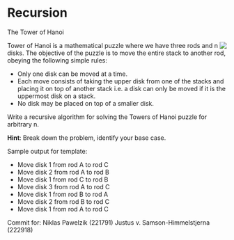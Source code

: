 # Recursion

The Tower of Hanoi

<img style="float: right;" src="https://raw.githubusercontent.com/sumitc91/sumitc91.github.io/master/Blogs/c0163425-be46-4869-b182-865969bc6dee_tower-of-hanoi.gif">


Tower of Hanoi is a mathematical puzzle where we have three rods and n disks. The objective of the puzzle is to move the entire stack to another rod, obeying the following simple rules:
- Only one disk can be moved at a time.
- Each move consists of taking the upper disk from one of the stacks and placing it on top of another stack i.e. a disk can only be moved if it is the uppermost disk on a stack.
- No disk may be placed on top of a smaller disk.

Write a recursive algorithm for solving the Towers of Hanoi puzzle for arbitrary n.

**Hint**: Break down the problem, identify your base case.

Sample output for template:

- Move disk 1 from rod A to rod C
- Move disk 2 from rod A to rod B
- Move disk 1 from rod C to rod B
- Move disk 3 from rod A to rod C
- Move disk 1 from rod B to rod A
- Move disk 2 from rod B to rod C
- Move disk 1 from rod A to rod C


Commit for:
Niklas Pawelzik (221791)
Justus v. Samson-Himmelstjerna (222918)
